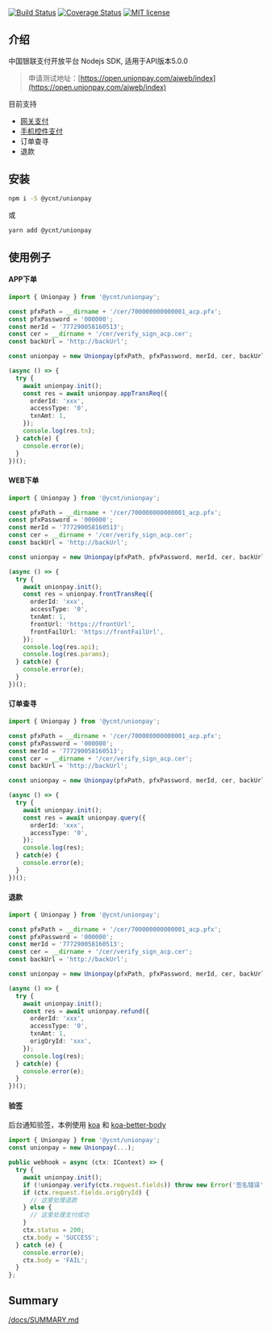 [![Build Status](https://travis-ci.org/yc-node-typescript/unionpay.svg?branch=master)](https://travis-ci.org/yc-node-typescript/unionpay.svg?branch=master)
[![Coverage Status](https://coveralls.io/repos/github/yc-node-typescript/unionpay/badge.svg?branch=master)](https://coveralls.io/github/yc-node-typescript/unionpay?branch=master)
[![MIT license](http://img.shields.io/badge/license-MIT-brightgreen.svg)](http://opensource.org/licenses/MIT)

## 介绍
中国银联支付开放平台 Nodejs SDK, 适用于API版本5.0.0

> 申请测试地址：[https://open.unionpay.com/ajweb/index](https://open.unionpay.com/ajweb/index)

目前支持
- [网关支付](https://open.unionpay.com/ajweb/product/newProDetail?proId=1)
- [手机控件支付](https://open.unionpay.com/ajweb/product/newProDetail?proId=3)
- 订单查寻
- 退款


## 安装

```bash
npm i -S @ycnt/unionpay
```
或
```bash
yarn add @ycnt/unionpay
```

## 使用例子

#### APP下单

```ts
import { Unionpay } from '@ycnt/unionpay';

const pfxPath = __dirname + '/cer/700000000000001_acp.pfx';
const pfxPassword = '000000';
const merId = '777290058160513';
const cer = __dirname + '/cer/verify_sign_acp.cer';
const backUrl = 'http://backUrl';

const unionpay = new Unionpay(pfxPath, pfxPassword, merId, cer, backUrl, true);

(async () => {
  try {
    await unionpay.init();
    const res = await unionpay.appTransReq({
      orderId: 'xxx',
      accessType: '0',
      txnAmt: 1,
    });
    console.log(res.tn);
  } catch(e) {
    console.error(e);
  }
})();

```

#### WEB下单

```ts
import { Unionpay } from '@ycnt/unionpay';

const pfxPath = __dirname + '/cer/700000000000001_acp.pfx';
const pfxPassword = '000000';
const merId = '777290058160513';
const cer = __dirname + '/cer/verify_sign_acp.cer';
const backUrl = 'http://backUrl';

const unionpay = new Unionpay(pfxPath, pfxPassword, merId, cer, backUrl, true);

(async () => {
  try {
    await unionpay.init();
    const res = unionpay.frontTransReq({
      orderId: 'xxx',
      accessType: '0',
      txnAmt: 1,
      frontUrl: 'https://frontUrl',
      frontFailUrl: 'https://frontFailUrl',
    });
    console.log(res.api);
    console.log(res.params);
  } catch(e) {
    console.error(e);
  }
})();

```

#### 订单查寻

```ts
import { Unionpay } from '@ycnt/unionpay';

const pfxPath = __dirname + '/cer/700000000000001_acp.pfx';
const pfxPassword = '000000';
const merId = '777290058160513';
const cer = __dirname + '/cer/verify_sign_acp.cer';
const backUrl = 'http://backUrl';

const unionpay = new Unionpay(pfxPath, pfxPassword, merId, cer, backUrl, true);

(async () => {
  try {
    await unionpay.init();
    const res = await unionpay.query({
      orderId: 'xxx',
      accessType: '0',
    });
    console.log(res);
  } catch(e) {
    console.error(e);
  }
})();

```

#### 退款

```ts
import { Unionpay } from '@ycnt/unionpay';

const pfxPath = __dirname + '/cer/700000000000001_acp.pfx';
const pfxPassword = '000000';
const merId = '777290058160513';
const cer = __dirname + '/cer/verify_sign_acp.cer';
const backUrl = 'http://backUrl';

const unionpay = new Unionpay(pfxPath, pfxPassword, merId, cer, backUrl, true);

(async () => {
  try {
    await unionpay.init();
    const res = await unionpay.refund({
      orderId: 'xxx',
      accessType: '0',
      txnAmt: 1,
      origQryId: 'xxx',
    });
    console.log(res);
  } catch(e) {
    console.error(e);
  }
})();

```

#### 验签

后台通知验签，本例使用 [koa](https://koajs.com) 和 [koa-better-body](https://github.com/tunnckoCore/koa-better-body)

```ts
import { Unionpay } from '@ycnt/unionpay';
const unionpay = new Unionpay(...);

public webhook = async (ctx: IContext) => {
  try {
    await unionpay.init();
    if (!unionpay.verify(ctx.request.fields)) throw new Error('签名错误');
    if (ctx.request.fields.origQryId) {
      // 这里处理退款
    } else {
      // 这里处理支付成功
    }
    ctx.status = 200;
    ctx.body = 'SUCCESS';
  } catch (e) {
    console.error(e);
    ctx.body = 'FAIL';
  }
};
```

## Summary

[/docs/SUMMARY.md](https://github.com/yc-node-typescript/unionpay/blob/master/docs/SUMMARY.md)
